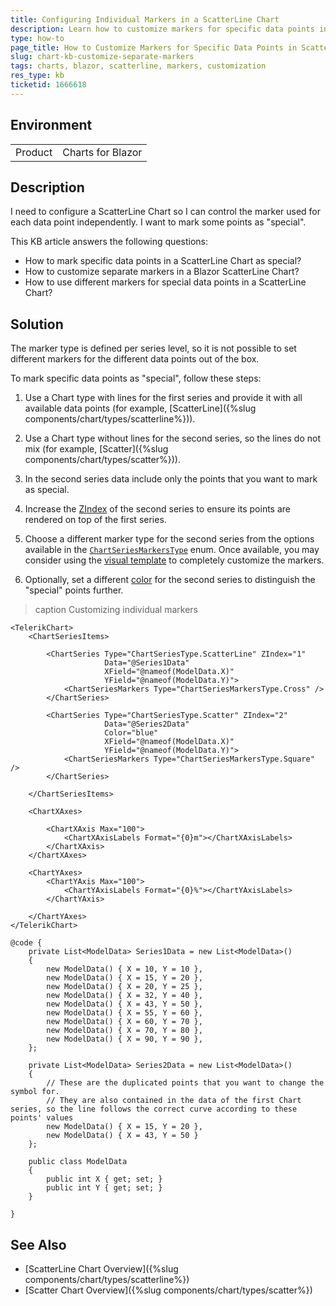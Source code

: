 ```yaml
---
title: Configuring Individual Markers in a ScatterLine Chart
description: Learn how to customize markers for specific data points in a ScatterLine Chart to highlight them as special.
type: how-to
page_title: How to Customize Markers for Specific Data Points in ScatterLine Chart
slug: chart-kb-customize-separate-markers
tags: charts, blazor, scatterline, markers, customization
res_type: kb
ticketid: 1666618
---
```


## Environment

<table>
<tbody>
<tr>
<td>Product</td>
<td>Charts for Blazor</td>
</tr>
</tbody>
</table>

## Description

I need to configure a ScatterLine Chart so I can control the marker used for each data point independently. I want to mark some points as "special". 

This KB article answers the following questions:
- How to mark specific data points in a ScatterLine Chart as special?
- How to customize separate markers in a Blazor ScatterLine Chart?
- How to use different markers for special data points in a ScatterLine Chart?

## Solution

The marker type is defined per series level, so it is not possible to set different markers for the different data points out of the box.

To mark specific data points as "special", follow these steps:

1. Use a Chart type with lines for the first series and provide it with all available data points (for example, [ScatterLine]({%slug components/chart/types/scatterline%})).

2. Use a Chart type without lines for the second series, so the lines do not mix (for example, [Scatter]({%slug components/chart/types/scatter%})).

3. In the second series data include only the points that you want to mark as special.

4. Increase the [ZIndex](/blazor-ui/api/Telerik.Blazor.Components.ChartSeries#Telerik_Blazor_Components_ChartSeries_ZIndex) of the second series to ensure its points are rendered on top of the first series.

5. Choose a different marker type for the second series from the options available in the [`ChartSeriesMarkersType`](/blazor-ui/api/Telerik.Blazor.ChartSeriesMarkersType) enum. Once available, you may consider using the [visual template](https://feedback.telerik.com/blazor/1582456-custom-rendering-for-the-chart-series-markers-visual-template) to completely customize the markers.

5. Optionally, set a different [color](/blazor-ui/api/Telerik.Blazor.Components.ChartSeries#Telerik_Blazor_Components_ChartSeries_Color) for the second series to distinguish the "special" points further.

>caption Customizing individual markers

````CSHTML
<TelerikChart>
    <ChartSeriesItems>

        <ChartSeries Type="ChartSeriesType.ScatterLine" ZIndex="1"
                     Data="@Series1Data"
                     XField="@nameof(ModelData.X)"
                     YField="@nameof(ModelData.Y)">
            <ChartSeriesMarkers Type="ChartSeriesMarkersType.Cross" />
        </ChartSeries>

        <ChartSeries Type="ChartSeriesType.Scatter" ZIndex="2"
                     Data="@Series2Data"
                     Color="blue"
                     XField="@nameof(ModelData.X)"
                     YField="@nameof(ModelData.Y)">
            <ChartSeriesMarkers Type="ChartSeriesMarkersType.Square" />
        </ChartSeries>

    </ChartSeriesItems>

    <ChartXAxes>

        <ChartXAxis Max="100">
            <ChartXAxisLabels Format="{0}m"></ChartXAxisLabels>
        </ChartXAxis>
    </ChartXAxes>

    <ChartYAxes>
        <ChartYAxis Max="100">
            <ChartYAxisLabels Format="{0}%"></ChartYAxisLabels>
        </ChartYAxis>

    </ChartYAxes>
</TelerikChart>

@code {
    private List<ModelData> Series1Data = new List<ModelData>()
    {
        new ModelData() { X = 10, Y = 10 },
        new ModelData() { X = 15, Y = 20 },
        new ModelData() { X = 20, Y = 25 },
        new ModelData() { X = 32, Y = 40 },
        new ModelData() { X = 43, Y = 50 },
        new ModelData() { X = 55, Y = 60 },
        new ModelData() { X = 60, Y = 70 },
        new ModelData() { X = 70, Y = 80 },
        new ModelData() { X = 90, Y = 90 },
    };

    private List<ModelData> Series2Data = new List<ModelData>()
    {
        // These are the duplicated points that you want to change the symbol for.
        // They are also contained in the data of the first Chart series, so the line follows the correct curve according to these points' values
        new ModelData() { X = 15, Y = 20 },
        new ModelData() { X = 43, Y = 50 }
    };

    public class ModelData
    {
        public int X { get; set; }
        public int Y { get; set; }
    }

}
````

## See Also

* [ScatterLine Chart Overview]({%slug components/chart/types/scatterline%})
* [Scatter Chart Overview]({%slug components/chart/types/scatter%})